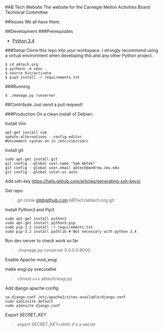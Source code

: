 #AB Tech Website
The website for the Carnegie Mellon Activities Board Technical Committee

##Issues
We all have them.

##Development
###Prerequisites
- [Python 3.4](https://www.python.org/downloads/)

###Setup
Clone this repo into your workspace.
I strongly recommend using a virtual environment when developing this and any other Python project.
```
$ cd abtech.org
$ python3 -m venv .
$ source bin/activate
$ pip3 install -r requirements.txt
```

###Running
```
$ ./manage.py runserver
```

##Contribute
Just send a pull request!

###Production
On a clean install of Debian:

Install Vim
```
apt-get install vim
update-alternatives --config editor
#Uncomment syntax on in /etc/vim/vimrc
```

Install git
```
sudo apt-get install git
git config --global user.name "Sam Abtek"
git config --global user.email abtech@andrew.cmu.edu
git config --global color.ui auto
```

Add ssh-key
https://help.github.com/articles/generating-ssh-keys/

Get repo
>git clone git@github.com:ABTech/abtech.org.git

Install Python3 and Pip3
```
sudo apt-get install python3
sudo apt-get install python3-pip
sudo pip-3.2 install -r requirements.txt
sudo pip-3.2 install pathlib # Not necessary with python 3.4
```

Run dev server to check work so far
> ./manage.py runserver 0.0.0.0:8000

Enable Apache mod_wsgi

make wsgi.py executable
>chmod u+x abtech/wsgi.py

Add django apache config
```
cp django.conf /etc/apache2/sites-available/django.conf
sudo a2dissite default
sudo a2ensite django.conf
```

Export SECRET_KEY
>export SECRET_KEY=shhh it's a secret



